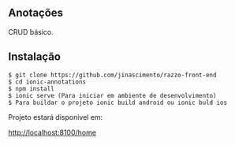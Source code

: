 ## Anotações

CRUD básico.

## Instalação

    $ git clone https://github.com/jinascimento/razzo-front-end
    $ cd ionic-annotations
    $ npm install
    $ ionic serve (Para iniciar em ambiente de desenvolvimento)
    $ Para buildar o projeto ionic build android ou ionic buld ios

Projeto estará disponivel em:

[http://localhost:8100/home](http://localhost:8100/home)


